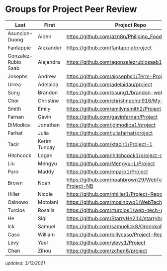 # Groups for Project Peer Review
| Last                | First        | Project Repo                                           | domain                                       | Group |
| ------------------- | ------------ | ------------------------------------------------------ | -------------------------------------------- | ----- |
| Asuncion-Duong      | Aiden        | https://github.com/azn8n/Philipino_Food                | http://h2mfilipinofood.me/                   | 2     |
| Fantappie           | Alexander    | https://github.com/fantappie/project                   | http://www.alexarmando.com/                  | 6     |
| Gonzalez-Rubio Saab | Alejandra    | https://github.com/agonzalezrubiosaab1/project         | http://alesrecipebook.me/                    | 5     |
| Josephs             | Andrew       | https://github.com/ajosephs1/Term-Project              | http://www.barteruni.live/                   | 5     |
| Urrea               | Adelaida     | https://github.com/adelaidau/project                   | http://travelsoul.me/                        | 6     |
| Sung                | Brandon      | https://github.com/bsung1/brandon-website              | http://brandonsung.me/                       | 1     |
| Choi                | Christine    | https://github.com/christinechoi916/My-Final-Project   | https://www.christinelikesfoodsometimes.com/ | 3     |
| Smith               | Emily        | https://github.com/emilynsmith2/Project                | http://www.wildjuicylife.com/                | 2     |
| Farnan              | Gavin        | https://github.com/gavinfarnan/Project                 | https://www.flikfitnessworkouts.com/         | 3     |
| DiModica            | Jonathan     | https://github.com/jdimodica1/project                  | https://www.gotsoleproject.me/               | 4     |
| Farhat              | Julia        | https://github.com/juliafarhat/project                 | http://sprestaurants.me/                     | 3     |
| Tacir               | Kerim Tuncay | https://github.com/ktacir1/Project-1                   | http://www.my-obsession.com/                 | 6     |
| Hitchcock           | Logan        | https://github.com/lhitchcock1/project-repository      | http://workouttools.me/                      | 2     |
| Liu                 | Mengyu       | https://github.com/Mengyu-L/Project                    | http://www.lmyguzheng.xyz/                   | 4     |
| Paro                | Maddy        | https://github.com/mparo1/Project                      | https://broadway-from-home.com               | 4     |
| Brown               | Noah         | https://github.com/noahbrown29/WebTech-Term-Project-NB | https://www.companiesofmusk.tech/            | 5     |
| Hiller              | Nicole       | https://github.com/nhiller1/Project-Repository         | https://www.nbaero.live/                     | 4     |
| Osinowo             | Motolani     | https://github.com/mosinowo1/WebTech-Project           | http://itsmotorola.me/                       | 1     |
| Turcios             | Rosalia      | https://github.com/rturcios1/web-tech-project          | http://rosaliawebtech.me/                    | 2     |
| He                  | Siqi         | https://github.com/StarryHe214/starryhe214.github.io   | http://vintage-ch.com/                       | 1     |
| Ick                 | Samuel       | https://github.com/samuelick8/OronokoPoker             | https://www.oronokopoker.com/                | 1     |
| Caso                | William      | https://github.com/billycaso/Project-Repository        | https://www.billy-fishing.com/               | 6     |
| Levy                | Yael         | https://github.com/ylevy1/Project                      | http://madridabroad.me/                      | 5     |
| Chen                | Zihou        | https://github.com/zchen6/project                      | http://www.zihou.studio/                     | 3     |

*updated: 3/13/2021*